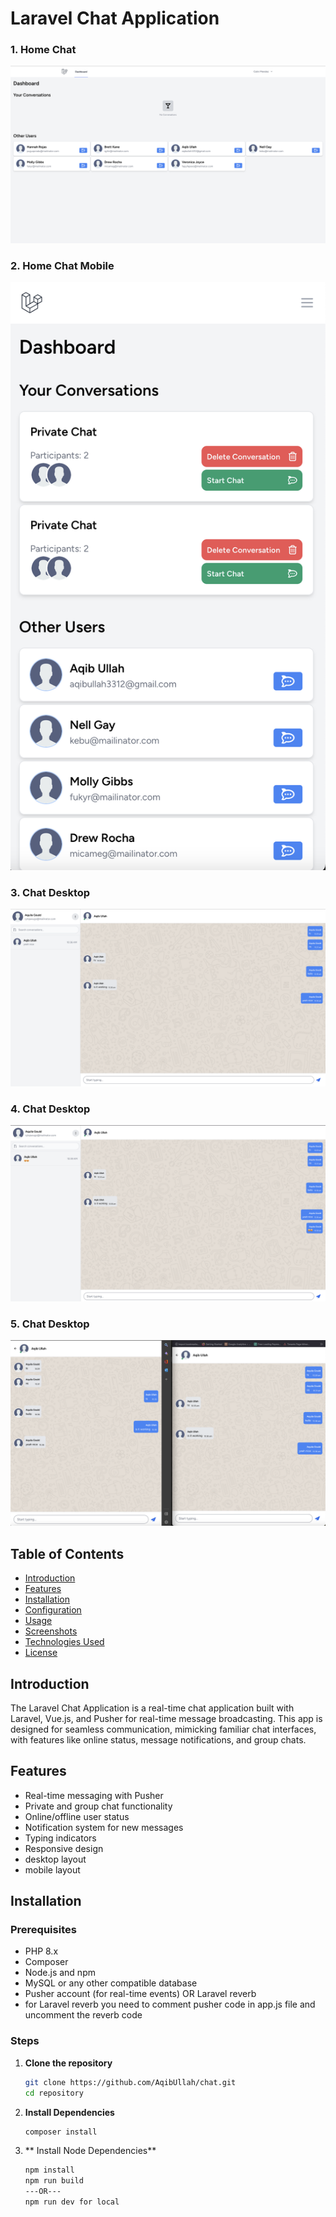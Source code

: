# Laravel Chat Application

### 1. Home Chat
![Laravel Chat App](public/images/home-desktop.png)

### 2. Home Chat Mobile
![Laravel Chat App](public/images/home-mobile.png)

### 3. Chat Desktop
![Laravel Chat App](public/images/chat-desktop.png)

### 4. Chat Desktop
![Laravel Chat App](public/images/chat-desktop-2.png)

### 5. Chat Desktop
![Laravel Chat App](public/images/chat-mobile.png)



## Table of Contents
- [Introduction](#introduction)
- [Features](#features)
- [Installation](#installation)
- [Configuration](#configuration)
- [Usage](#usage)
- [Screenshots](#screenshots)
- [Technologies Used](#technologies-used)
- [License](#license)

## Introduction
The Laravel Chat Application is a real-time chat application built with Laravel, Vue.js, and Pusher for real-time message broadcasting. This app is designed for seamless communication, mimicking familiar chat interfaces, with features like online status, message notifications, and group chats.

## Features
- Real-time messaging with Pusher
- Private and group chat functionality
- Online/offline user status
- Notification system for new messages
- Typing indicators
- Responsive design
- desktop layout
- mobile layout

## Installation

### Prerequisites
- PHP 8.x
- Composer
- Node.js and npm
- MySQL or any other compatible database
- Pusher account (for real-time events) OR Laravel reverb
- for Laravel reverb you need to comment pusher code in app.js file and uncomment the reverb code

### Steps

1. **Clone the repository**
   ```bash
   git clone https://github.com/AqibUllah/chat.git
   cd repository

2. **Install Dependencies**
    ```bash
    composer install

3. ** Install Node Dependencies**
    ```bash
    npm install
    npm run build 
   ---OR--- 
   npm run dev for local
